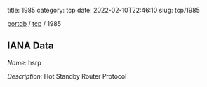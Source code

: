 title: 1985
category: tcp
date: 2022-02-10T22:46:10
slug: tcp/1985

[portdb](/) / [tcp](/category/tcp.html) / 1985


## IANA Data

_Name:_ hsrp

_Description:_ Hot Standby Router Protocol

